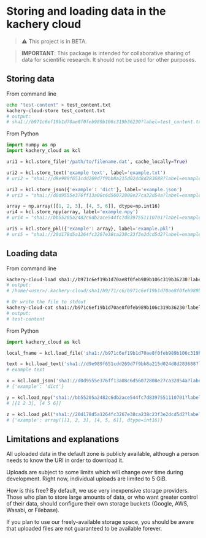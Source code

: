 # Storing and loading data in the kachery cloud

> :warning: This project is in BETA.

> **IMPORTANT**: This package is intended for collaborative sharing of data for scientific research. It should not be used for other purposes.

## Storing data

From command line

```bash
echo "test-content" > test_content.txt
kachery-cloud-store test_content.txt
# output:
# sha1://b971c6ef19b1d70ae8f0feb989b106c319b36230?label=test_content.txt
```

From Python

```python
import numpy as np
import kachery_cloud as kcl

uri1 = kcl.store_file('/path/to/filename.dat', cache_locally=True)

uri2 = kcl.store_text('example text', label='example.txt')
# uri2 = "sha1://d9e989f651cdd269d7f9bb8a215d024d8d283688?label=example.txt"

uri3 = kcl.store_json({'example': 'dict'}, label='example.json')
# uri3 = "sha1://d0d9555e376ff13a08c6d56072808e27ca32d54a?label=example.json"

array = np.array([[1, 2, 3], [4, 5, 6]], dtype=np.int16)
uri4 = kcl.store_npy(array, label='example.npy')
# uri4 = "sha1://bb55205a2482c6db2ace544fc7d8397551110701?label=example.npy"

uri5 = kcl.store_pkl({'example': array}, label='example.pkl')
# uri5 = "sha1://20d178d5a1264fc3267e38ca238c23f3e2dcd5d2?label=example.pkl"
```

## Loading data

From command line

```bash
kachery-cloud-load sha1://b971c6ef19b1d70ae8f0feb989b106c319b36230?label=test_content.txt
# output:
# /home/<user>/.kachery-cloud/sha1/b9/71/c6/b971c6ef19b1d70ae8f0feb989b106c319b36230

# Or write the file to stdout
kachery-cloud-cat sha1://b971c6ef19b1d70ae8f0feb989b106c319b36230?label=test_content.txt
# output:
# test-content
```

From Python

```python
import kachery_cloud as kcl

local_fname = kcl.load_file('sha1://b971c6ef19b1d70ae8f0feb989b106c319b36230?label=test_content.txt')

text = kcl.load_text('sha1://d9e989f651cdd269d7f9bb8a215d024d8d283688?label=example.txt')
# example text

x = kcl.load_json('sha1://d0d9555e376ff13a08c6d56072808e27ca32d54a?label=example.json')
# {'example': 'dict'}

y = kcl.load_npy("sha1://bb55205a2482c6db2ace544fc7d8397551110701?label=example.npy")
# [[1 2 3], [4 5 6]]

z = kcl.load_pkl("sha1://20d178d5a1264fc3267e38ca238c23f3e2dcd5d2?label=example.pkl")
# {'example': array([[1, 2, 3], [4, 5, 6]], dtype=int16)}
```

## Limitations and explanations

All uploaded data in the default zone is publicly available, although a person needs to know the URI in order to download it.

Uploads are subject to some limits which will change over time during development. Right now, individual uploads are limited to 5 GiB.

How is this free? By default, we use very inexpensive storage providers. Those who plan to store large amounts of data, or who want greater control of their data, should configure their own storage buckets (Google, AWS, Wasabi, or Filebase).

If you plan to use our freely-available storage space, you should be aware that uploaded files are not guaranteed to be available forever.